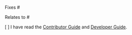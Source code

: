 Fixes #

<!-- or -->

Relates to #

[ ] I have read the [Contributor Guide](https://github.com/defenseunicorns/maru2/blob/main/.github/CONTRIBUTING.md) and [Developer Guide](https://github.com/defenseunicorns/maru2/blob/main/docs/developing.md).
